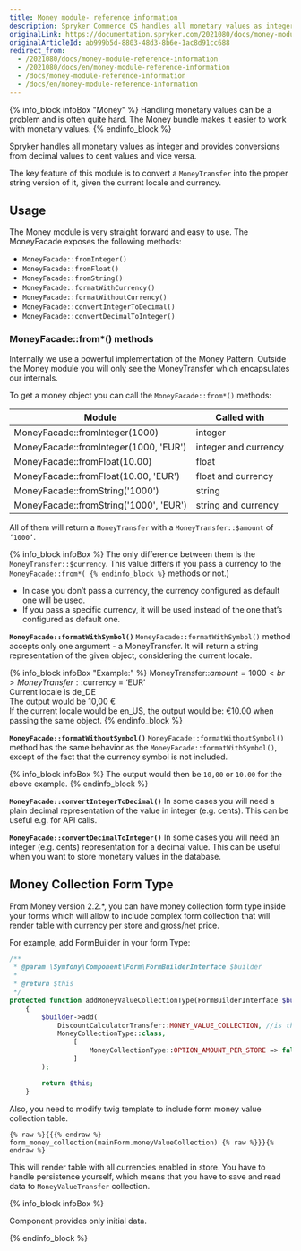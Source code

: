 ```yaml
---
title: Money module- reference information
description: Spryker Commerce OS handles all monetary values as integer and provides conversions from decimal values to cent values and vice versa.
originalLink: https://documentation.spryker.com/2021080/docs/money-module-reference-information
originalArticleId: ab999b5d-8803-48d3-8b6e-1ac8d91cc688
redirect_from:
  - /2021080/docs/money-module-reference-information
  - /2021080/docs/en/money-module-reference-information
  - /docs/money-module-reference-information
  - /docs/en/money-module-reference-information
---
```


{% info_block infoBox "Money" %}
Handling monetary values can be a problem and is often quite hard. The Money bundle makes it easier to work with monetary values.
{% endinfo_block %}


Spryker handles all monetary values as integer and provides conversions from decimal values to cent values and vice versa.

The key feature of this module is to convert a `MoneyTransfer` into the proper string version of it, given the current locale and currency.


## Usage
The Money module is very straight forward and easy to use. The MoneyFacade exposes the following methods:

- `MoneyFacade::fromInteger()`
- `MoneyFacade::fromFloat()`
- `MoneyFacade::fromString()`
- `MoneyFacade::formatWithCurrency()`
- `MoneyFacade::formatWithoutCurrency()`
- `MoneyFacade::convertIntegerToDecimal()`
- `MoneyFacade::convertDecimalToInteger()`

### MoneyFacade::from*() methods

Internally we use a powerful implementation of the Money Pattern. Outside the Money module you will only see the MoneyTransfer which encapsulates our internals.

To get a money object you can call the `MoneyFacade::from*()` methods:

| Module | Called with |
| --- | --- |
| MoneyFacade::fromInteger(1000) | integer |
| MoneyFacade::fromInteger(1000, 'EUR') | integer and currency |
| MoneyFacade::fromFloat(10.00) | float |
| MoneyFacade::fromFloat(10.00, 'EUR') | float and currency |
| MoneyFacade::fromString('1000') | string |
| MoneyFacade::fromString('1000', 'EUR') | string and currency |

All of them will return a `MoneyTransfer` with a `MoneyTransfer::$amount` of `‘1000’`.

{% info_block infoBox %}
The only difference between them is the `MoneyTransfer::$currency`. This value differs if you pass a currency to the `MoneyFacade::from*(
{% endinfo_block %}` methods or not.)

* In case you don’t pass a currency, the currency configured as default one will be used.
* If you pass a specific currency, it will be used instead of the one that’s configured as default one.

**`MoneyFacade::formatWithSymbol()`**
`MoneyFacade::formatWithSymbol()` method accepts only one argument - a MoneyTransfer. It will return a string representation of the given object, considering the current locale.

{% info_block infoBox "Example:" %}
MoneyTransfer::$amount = 1000<br>MoneyTransfer::$currency = ‘EUR’<br>Current locale is de_DE<br>The output would be 10,00 €<br>If the current locale would be en_US, the output would be: €10.00 when passing the same object.
{% endinfo_block %}

**`MoneyFacade::formatWithoutSymbol()`**
`MoneyFacade::formatWithoutSymbol()` method has the same behavior as the `MoneyFacade::formatWithSymbol()`, except of the fact that the currency symbol is not included.

{% info_block infoBox %}
The output would then be `10,00` or `10.00` for the above example.
{% endinfo_block %}

**`MoneyFacade::convertIntegerToDecimal()`**
In some cases you will need a plain decimal representation of the value in integer (e.g. cents). This can be useful e.g. for API calls.

**`MoneyFacade::convertDecimalToInteger()`**
In some cases you will need an integer (e.g. cents) representation for a decimal value. This can be useful when you want to store monetary values in the database.

## Money Collection Form Type
From Money version 2.2.*, you can have money collection form type inside your forms which will allow to include complex form collection that will render table with currency per store and gross/net price.

For example, add FormBuilder in your form Type:

```php
/**
 * @param \Symfony\Component\Form\FormBuilderInterface $builder
 *
 * @return $this
 */
protected function addMoneyValueCollectionType(FormBuilderInterface $builder)
	{
    	$builder->add(
        	DiscountCalculatorTransfer::MONEY_VALUE_COLLECTION, //is the property in the main form you want to map. It should be transferred as in example
         	MoneyCollectionType::class,
            	[
                	MoneyCollectionType::OPTION_AMOUNT_PER_STORE => false, //If you want to render per store, set it to true
              	]
        );

        return $this;
	}
```

Also, you need to modify twig template to include form money value collection table.

```
{% raw %}{{{% endraw %} form_money_collection(mainForm.moneyValueCollection) {% raw %}}}{% endraw %}
```

This will render table with all currencies enabled in store. You have to handle persistence yourself, which means that you have to save and read data to `MoneyValueTransfer` collection.

{% info_block infoBox %}

Component provides only initial data.

{% endinfo_block %}

<!-- Last review date: Oct 6, 2017 by Aurimas Ličkus -->
